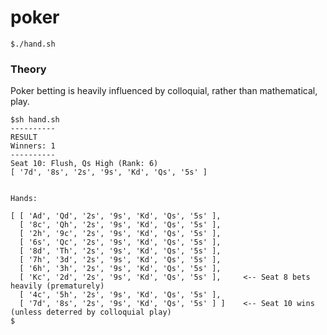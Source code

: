# poker

`$./hand.sh`



### Theory

Poker betting is heavily influenced by colloquial, rather than mathematical, play.

```
$sh hand.sh
----------
RESULT
Winners: 1
----------
Seat 10: Flush, Qs High (Rank: 6)
[ '7d', '8s', '2s', '9s', 'Kd', 'Qs', '5s' ]


Hands:

[ [ 'Ad', 'Qd', '2s', '9s', 'Kd', 'Qs', '5s' ],
  [ '8c', 'Qh', '2s', '9s', 'Kd', 'Qs', '5s' ],
  [ '2h', '9c', '2s', '9s', 'Kd', 'Qs', '5s' ],
  [ '6s', 'Qc', '2s', '9s', 'Kd', 'Qs', '5s' ],
  [ '8d', 'Th', '2s', '9s', 'Kd', 'Qs', '5s' ],
  [ '7h', '3d', '2s', '9s', 'Kd', 'Qs', '5s' ],
  [ '6h', '3h', '2s', '9s', 'Kd', 'Qs', '5s' ],
  [ 'Kc', '2d', '2s', '9s', 'Kd', 'Qs', '5s' ],		<-- Seat 8 bets heavily (prematurely)
  [ '4c', '5h', '2s', '9s', 'Kd', 'Qs', '5s' ],
  [ '7d', '8s', '2s', '9s', 'Kd', 'Qs', '5s' ] ]	<-- Seat 10 wins (unless deterred by colloquial play)
$
```